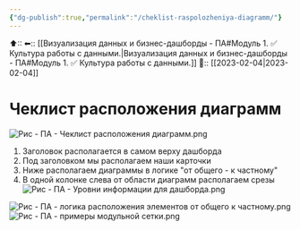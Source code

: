```yaml
---
{"dg-publish":true,"permalink":"/cheklist-raspolozheniya-diagramm/"}
---
```



⬆::
⬅:: [[Визуализация данных и бизнес-дашборды - ПА#Модуль 1. ✅ Культура работы с данными.\|Визуализация данных и бизнес-дашборды - ПА#Модуль 1. ✅ Культура работы с данными.]]
📅:: [[2023-02-04\|2023-02-04]] 

# Чеклист расположения диаграмм

![Рис - ПА - Чеклист расположения диаграмм.png](/img/user/%D0%A0%D0%B8%D1%81%20-%20%D0%9F%D0%90%20-%20%D0%A7%D0%B5%D0%BA%D0%BB%D0%B8%D1%81%D1%82%20%D1%80%D0%B0%D1%81%D0%BF%D0%BE%D0%BB%D0%BE%D0%B6%D0%B5%D0%BD%D0%B8%D1%8F%20%D0%B4%D0%B8%D0%B0%D0%B3%D1%80%D0%B0%D0%BC%D0%BC.png)

1. Заголовок располагается в самом верху дашборда  
2. Под заголовком мы располагаем наши карточки  
3. Ниже располагаем диаграммы в логике "от общего - к частному"  
4. В одной колонке слева от области диаграмм располагаем срезы
![Рис - ПА - Уровни информации для дашборда.png](/img/user/%D0%A0%D0%B8%D1%81%20-%20%D0%9F%D0%90%20-%20%D0%A3%D1%80%D0%BE%D0%B2%D0%BD%D0%B8%20%D0%B8%D0%BD%D1%84%D0%BE%D1%80%D0%BC%D0%B0%D1%86%D0%B8%D0%B8%20%D0%B4%D0%BB%D1%8F%20%D0%B4%D0%B0%D1%88%D0%B1%D0%BE%D1%80%D0%B4%D0%B0.png)

![Рис - ПА - логика расположения элементов от общего к частному.png](/img/user/%D0%A0%D0%B8%D1%81%20-%20%D0%9F%D0%90%20-%20%D0%BB%D0%BE%D0%B3%D0%B8%D0%BA%D0%B0%20%D1%80%D0%B0%D1%81%D0%BF%D0%BE%D0%BB%D0%BE%D0%B6%D0%B5%D0%BD%D0%B8%D1%8F%20%D1%8D%D0%BB%D0%B5%D0%BC%D0%B5%D0%BD%D1%82%D0%BE%D0%B2%20%D0%BE%D1%82%20%D0%BE%D0%B1%D1%89%D0%B5%D0%B3%D0%BE%20%D0%BA%20%D1%87%D0%B0%D1%81%D1%82%D0%BD%D0%BE%D0%BC%D1%83.png)
![Рис - ПА - примеры модульной сетки.png](/img/user/%D0%A0%D0%B8%D1%81%20-%20%D0%9F%D0%90%20-%20%D0%BF%D1%80%D0%B8%D0%BC%D0%B5%D1%80%D1%8B%20%D0%BC%D0%BE%D0%B4%D1%83%D0%BB%D1%8C%D0%BD%D0%BE%D0%B9%20%D1%81%D0%B5%D1%82%D0%BA%D0%B8.png)


